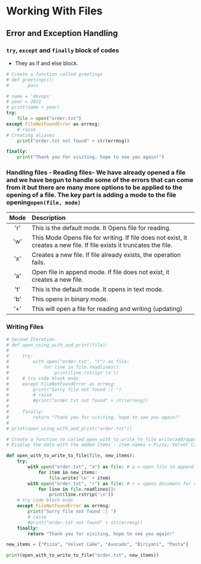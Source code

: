 # Working With Files

## Error and Exception Handling

### `try`, `except` and `finally` block of codes

- They as if and else block.
```python
# Create a function called greetings
# def greetings():
#       pass

# name = 'devops'
# year = 2021
# print(name + year)
try:
    file = open("order.txt")
except FileNotFoundError as errmsg:
    # raise
# Creating aliases
    print("order.txt not found" + str(errmsg))

finally:
    print("Thank you for visiting, hope to see you again!")
```
### Handling files - Reading files- We have already opened a file and we have begun to handle some of the errors that can come from it but there are many more options to be applied to the opening of a file. The key part is adding a mode to the file opening`open(file, mode)`
| Mode |Description|
| :----: |:---- |
|'r' |This is the default mode. It Opens file for reading. |
|'w' |This Mode Opens file for writing. If file does not exist, it creates a new file. If file exists it truncates the file.|
|'x' |Creates a new file. If file already exists, the operation fails.|
|'a' |Open file in append mode. If file does not exist, it creates a new file.|
|'t' |This is the default mode. It opens in text mode.|
|'b' |This opens in binary mode.
|'+' |This will open a file for reading and writing (updating)|
### Writing Files
```python
# Second Iteration
# def open_using_with_and_print(file):
#
#     try:
#         with open("order.txt", "r") as file:
#             for line in file.readlines():
#                 print(line.rstrip('\n'))
#     # try code block ends
#     except FileNotFoundError as errmsg:
#         print("Sorry file not found :( ")
#         # raise
#         #print("order.txt not found" + str(errmsg))
#
#     finally:
#         return "Thank you for visiting, hope to see you again!"
#
# print(open_using_with_and_print("order.txt"))

# Create a function to called open_with_to_write_to_file write/add/append
# Display the data with the added items - item names = Pizza, Velvet Cake, Avacado, Biriyani, Pasta

def open_with_to_write_to_file(file, new_items):
    try:
        with open("order.txt", "a") as file: # a = open file in append mode to add new items to the list
            for item in new_items:
                file.write('\n' + item)
        with open("order.txt", "r") as file: # r = opens document for reading
            for line in file.readlines():
                print(line.rstrip('\n'))
    # try code block ends
    except FileNotFoundError as errmsg:
        print("Sorry file not found :( ")
        # raise
        #print("order.txt not found" + str(errmsg))
    finally:
        return "Thank you for visiting, hope to see you again!"

new_items = ["Pizza", "Velvet Cake", "Avocado", "Biriyani", "Pasta"]

print(open_with_to_write_to_file("order.txt", new_items))
```